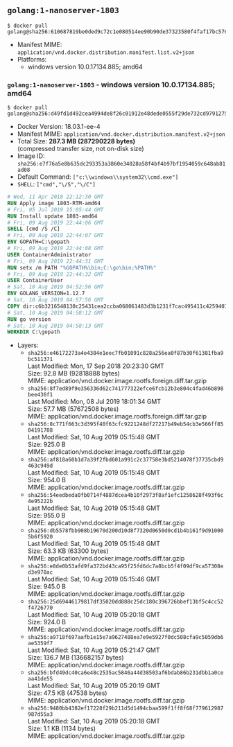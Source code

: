 ## `golang:1-nanoserver-1803`

```console
$ docker pull golang@sha256:610687819be0ded9c72c1e080514ee90b90de37323580f4faf17bc57695591ba
```

-	Manifest MIME: `application/vnd.docker.distribution.manifest.list.v2+json`
-	Platforms:
	-	windows version 10.0.17134.885; amd64

### `golang:1-nanoserver-1803` - windows version 10.0.17134.885; amd64

```console
$ docker pull golang@sha256:d49fd1d492cea4994de8f26c01912e48dede0555f29de732cd979127543981eb
```

-	Docker Version: 18.03.1-ee-4
-	Manifest MIME: `application/vnd.docker.distribution.manifest.v2+json`
-	Total Size: **287.3 MB (287290228 bytes)**  
	(compressed transfer size, not on-disk size)
-	Image ID: `sha256:e7f76a5e8b635dc293353a3860e34028a58f4bf4b97bf1954059c648ab81ad08`
-	Default Command: `["c:\\windows\\system32\\cmd.exe"]`
-	`SHELL`: `["cmd","\/S","\/C"]`

```dockerfile
# Wed, 11 Apr 2018 22:12:30 GMT
RUN Apply image 1803-RTM-amd64
# Fri, 05 Jul 2019 15:05:44 GMT
RUN Install update 1803-amd64
# Fri, 09 Aug 2019 22:44:06 GMT
SHELL [cmd /S /C]
# Fri, 09 Aug 2019 22:44:07 GMT
ENV GOPATH=C:\gopath
# Fri, 09 Aug 2019 22:44:08 GMT
USER ContainerAdministrator
# Fri, 09 Aug 2019 22:44:31 GMT
RUN setx /m PATH "%GOPATH%\bin;C:\go\bin;%PATH%"
# Fri, 09 Aug 2019 22:44:32 GMT
USER ContainerUser
# Sat, 10 Aug 2019 04:52:56 GMT
ENV GOLANG_VERSION=1.12.7
# Sat, 10 Aug 2019 04:57:56 GMT
COPY dir:c6b3216548130c25431cea2ccba068061483d3b1231f7cac495411c42594079b in C:\go 
# Sat, 10 Aug 2019 04:58:12 GMT
RUN go version
# Sat, 10 Aug 2019 04:58:13 GMT
WORKDIR C:\gopath
```

-	Layers:
	-	`sha256:e46172273a4e4384e1eec7fb01091c828a256ea0f87b30f61381fba9bc511371`  
		Last Modified: Mon, 17 Sep 2018 20:23:30 GMT  
		Size: 92.8 MB (92818888 bytes)  
		MIME: application/vnd.docker.image.rootfs.foreign.diff.tar.gzip
	-	`sha256:8f7ed89f9e356336d62c741777322efce6fcb12b3e804c4fad46b898bee436f1`  
		Last Modified: Mon, 08 Jul 2019 18:01:34 GMT  
		Size: 57.7 MB (57672508 bytes)  
		MIME: application/vnd.docker.image.rootfs.foreign.diff.tar.gzip
	-	`sha256:8c771f663c3d395f40f63cfc9221248df27217b49eb54cb3e566ff8504191708`  
		Last Modified: Sat, 10 Aug 2019 05:15:48 GMT  
		Size: 925.0 B  
		MIME: application/vnd.docker.image.rootfs.diff.tar.gzip
	-	`sha256:af818a60b1d7a39f2fbd601a991c2c37758e3bd5214078f37735cbd9463c949d`  
		Last Modified: Sat, 10 Aug 2019 05:15:48 GMT  
		Size: 954.0 B  
		MIME: application/vnd.docker.image.rootfs.diff.tar.gzip
	-	`sha256:54eedbeda0fb0714f4887dcea4b10f2973f8af1efc1258628f493f6c4e95222b`  
		Last Modified: Sat, 10 Aug 2019 05:15:48 GMT  
		Size: 955.0 B  
		MIME: application/vnd.docker.image.rootfs.diff.tar.gzip
	-	`sha256:db5578fbb908b19670d200d10d8f7320d0650d0cd1b4b161f9d910005b6f5920`  
		Last Modified: Sat, 10 Aug 2019 05:15:48 GMT  
		Size: 63.3 KB (63300 bytes)  
		MIME: application/vnd.docker.image.rootfs.diff.tar.gzip
	-	`sha256:e8de0b53afd9fa372bd43ca95f25fd6dc7a8bcb5f4f09df9ca57308ed3e978ac`  
		Last Modified: Sat, 10 Aug 2019 05:15:46 GMT  
		Size: 945.0 B  
		MIME: application/vnd.docker.image.rootfs.diff.tar.gzip
	-	`sha256:25d69446179817df35020dd888c25dc180c396726bbef13bf5c4cc52f4726770`  
		Last Modified: Sat, 10 Aug 2019 05:20:18 GMT  
		Size: 924.0 B  
		MIME: application/vnd.docker.image.rootfs.diff.tar.gzip
	-	`sha256:a9718f697aafb1e15e7a9627488ea7e9e5927f0dc508cfa9c5059db6ae5359f7`  
		Last Modified: Sat, 10 Aug 2019 05:21:47 GMT  
		Size: 136.7 MB (136682157 bytes)  
		MIME: application/vnd.docker.image.rootfs.diff.tar.gzip
	-	`sha256:bfd49dc40ca6e48c2535ac5846a44d38503af6bdab86b231dbb1a0ceaa41de55`  
		Last Modified: Sat, 10 Aug 2019 05:20:19 GMT  
		Size: 47.5 KB (47538 bytes)  
		MIME: application/vnd.docker.image.rootfs.diff.tar.gzip
	-	`sha256:9480bb4382ef17228f29b211d5d1494cbaa599f1ff8f68f779612987987d55a3`  
		Last Modified: Sat, 10 Aug 2019 05:20:18 GMT  
		Size: 1.1 KB (1134 bytes)  
		MIME: application/vnd.docker.image.rootfs.diff.tar.gzip
